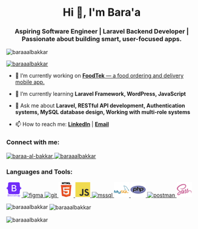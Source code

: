 <h1 align="center">Hi 👋, I'm Bara'a</h1>
<h3 align="center">Aspiring Software Engineer | Laravel Backend Developer | Passionate about building smart, user-focused apps.</h3>

<p align="left">
  <img src="https://komarev.com/ghpvc/?username=baraaalbakkar&label=Profile%20views&color=0e75b6&style=flat" alt="baraaalbakkar" />
</p>

<p align="left">
  <a href="https://github.com/ryo-ma/github-profile-trophy">
    <img src="https://github-profile-trophy.vercel.app/?username=baraaalbakkar" alt="baraaalbakkar" />
  </a>
</p>

- 🔭 I’m currently working on [**FoodTek** — a food ordering and delivery mobile app.](https://github.com/BaraaAlbakkar/FoodTek-API/tree/main/FoodTek)

- 🌱 I’m currently learning **Laravel Framework, WordPress, JavaScript**

- 💬 Ask me about **Laravel, RESTful API development, Authentication systems, MySQL database design, Working with multi-role systems**

- 📫 How to reach me: [**LinkedIn**](https://www.linkedin.com/in/baraa-al-bakkar/) | [**Email**](baraa.bakar2002@gmail.com)

<h3 align="left">Connect with me:</h3>
<p align="left">
  <a href="https://www.linkedin.com/in/baraa-al-bakkar/" target="blank">
    <img align="center" src="https://raw.githubusercontent.com/rahuldkjain/github-profile-readme-generator/master/src/images/icons/Social/linked-in-alt.svg" alt="baraa-al-bakkar" height="30" width="40" />
  </a>
  <a href="https://github.com/BaraaAlbakkar" target="blank">
    <img align="center" src="https://cdn.jsdelivr.net/npm/simple-icons@v3/icons/github.svg" alt="baraaalbakkar" height="30" width="40" />
  </a>
</p>

<h3 align="left">Languages and Tools:</h3>
<p align="left"> <a href="https://getbootstrap.com" target="_blank" rel="noreferrer"> <img src="https://raw.githubusercontent.com/devicons/devicon/master/icons/bootstrap/bootstrap-plain-wordmark.svg" alt="bootstrap" width="40" height="40"/> </a> <a href="https://www.figma.com/" target="_blank" rel="noreferrer"> <img src="https://www.vectorlogo.zone/logos/figma/figma-icon.svg" alt="figma" width="40" height="40"/> </a> <a href="https://git-scm.com/" target="_blank" rel="noreferrer"> <img src="https://www.vectorlogo.zone/logos/git-scm/git-scm-icon.svg" alt="git" width="40" height="40"/> </a> <a href="https://www.w3.org/html/" target="_blank" rel="noreferrer"> <img src="https://raw.githubusercontent.com/devicons/devicon/master/icons/html5/html5-original-wordmark.svg" alt="html5" width="40" height="40"/> </a> <a href="https://developer.mozilla.org/en-US/docs/Web/JavaScript" target="_blank" rel="noreferrer"> <img src="https://raw.githubusercontent.com/devicons/devicon/master/icons/javascript/javascript-original.svg" alt="javascript" width="40" height="40"/> </a> <a href="https://www.microsoft.com/en-us/sql-server" target="_blank" rel="noreferrer"> <img src="https://www.svgrepo.com/show/303229/microsoft-sql-server-logo.svg" alt="mssql" width="40" height="40"/> </a> <a href="https://www.mysql.com/" target="_blank" rel="noreferrer"> <img src="https://raw.githubusercontent.com/devicons/devicon/master/icons/mysql/mysql-original-wordmark.svg" alt="mysql" width="40" height="40"/> </a> <a href="https://www.php.net" target="_blank" rel="noreferrer"> <img src="https://raw.githubusercontent.com/devicons/devicon/master/icons/php/php-original.svg" alt="php" width="40" height="40"/> </a> <a href="https://postman.com" target="_blank" rel="noreferrer"> <img src="https://www.vectorlogo.zone/logos/getpostman/getpostman-icon.svg" alt="postman" width="40" height="40"/> </a> <a href="https://sass-lang.com" target="_blank" rel="noreferrer"> <img src="https://raw.githubusercontent.com/devicons/devicon/master/icons/sass/sass-original.svg" alt="sass" width="40" height="40"/> </a> </p>

<p><img align="left" src="https://github-readme-stats.vercel.app/api/top-langs?username=baraaalbakkar&show_icons=true&locale=en&layout=compact" alt="baraaalbakkar" /></p>

<p>&nbsp;<img align="center" src="https://github-readme-stats.vercel.app/api?username=baraaalbakkar&show_icons=true&locale=en" alt="baraaalbakkar" /></p>

<p><img align="center" src="https://github-readme-streak-stats.herokuapp.com/?user=baraaalbakkar&" alt="baraaalbakkar" /></p>
